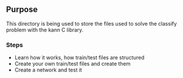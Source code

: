 ## Purpose

This directory is being used to store the files used to solve the classify problem with the kann C library.

### Steps

- Learn how it works, how train/test files are structured
- Create your own train/test files and create them
- Create a network and test it
